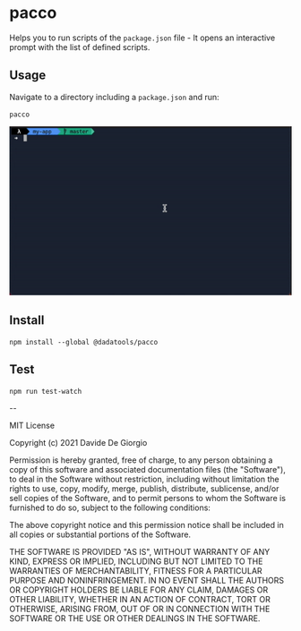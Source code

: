 # pacco

Helps you to run scripts of the `package.json` file - It opens an interactive prompt with the list of defined scripts.

## Usage

Navigate to a directory including a `package.json` and run:

```
pacco
```

<div align="center">

![Pacco Preview](preview.gif)

</div>

## Install

```
npm install --global @dadatools/pacco
```

## Test

```
npm run test-watch
```

--

MIT License

Copyright (c) 2021 Davide De Giorgio

Permission is hereby granted, free of charge, to any person obtaining a copy
of this software and associated documentation files (the "Software"), to deal
in the Software without restriction, including without limitation the rights
to use, copy, modify, merge, publish, distribute, sublicense, and/or sell
copies of the Software, and to permit persons to whom the Software is
furnished to do so, subject to the following conditions:

The above copyright notice and this permission notice shall be included in all
copies or substantial portions of the Software.

THE SOFTWARE IS PROVIDED "AS IS", WITHOUT WARRANTY OF ANY KIND, EXPRESS OR
IMPLIED, INCLUDING BUT NOT LIMITED TO THE WARRANTIES OF MERCHANTABILITY,
FITNESS FOR A PARTICULAR PURPOSE AND NONINFRINGEMENT. IN NO EVENT SHALL THE
AUTHORS OR COPYRIGHT HOLDERS BE LIABLE FOR ANY CLAIM, DAMAGES OR OTHER
LIABILITY, WHETHER IN AN ACTION OF CONTRACT, TORT OR OTHERWISE, ARISING FROM,
OUT OF OR IN CONNECTION WITH THE SOFTWARE OR THE USE OR OTHER DEALINGS IN THE
SOFTWARE.
